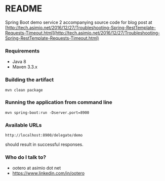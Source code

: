 # README #

Spring Boot demo service 2 accompanying source code for blog post at [http://tech.asimio.net/2016/12/27/Troubleshooting-Spring-RestTemplate-Requests-Timeout.html](http://tech.asimio.net/2016/12/27/Troubleshooting-Spring-RestTemplate-Requests-Timeout.html)

### Requirements ###

* Java 8
* Maven 3.3.x

### Building the artifact ###

```
mvn clean package
```

### Running the application from command line ###

```
mvn spring-boot:run -Dserver.port=8900
```

### Available URLs

```
http://localhost:8900/delegate/demo
```
should result in successful responses.

### Who do I talk to? ###

* ootero at asimio dot net
* https://www.linkedin.com/in/ootero